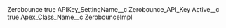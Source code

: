 <?xml version="1.0" encoding="UTF-8"?>
<CustomMetadata xmlns="http://soap.sforce.com/2006/04/metadata" xmlns:xsi="http://www.w3.org/2001/XMLSchema-instance" xmlns:xsd="http://www.w3.org/2001/XMLSchema">
    <label>Zerobounce</label>
    <protected>true</protected>
    <values>
        <field>APIKey_SettingName__c</field>
        <value xsi:type="xsd:string">Zerobounce_API_Key</value>
    </values>
    <values>
        <field>Active__c</field>
        <value xsi:type="xsd:boolean">true</value>
    </values>
    <values>
        <field>Apex_Class_Name__c</field>
        <value xsi:type="xsd:string">ZerobounceImpl</value>
    </values>
</CustomMetadata>
